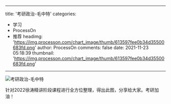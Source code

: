 
---
title: '考研政治-毛中特'
categories: 
 - 学习
 - ProcessOn
 - 推荐
headimg: 'https://img.processon.com/chart_image/thumb/613597fee0b34d35500683fd.png'
author: ProcessOn
comments: false
date: 2021-11-23 05:18:39
thumbnail: 'https://img.processon.com/chart_image/thumb/613597fee0b34d35500683fd.png'
---

<div>   
<img class="thumb" alt="考研政治-毛中特" src="https://img.processon.com/chart_image/thumb/613597fee0b34d35500683fd.png" referrerpolicy="no-referrer">
<p>针对2022徐涛精讲阶段课程进行全方位整理，得出此图，分享给大家。考研加油！</p>  
</div>
            